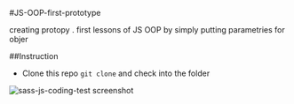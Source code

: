 #JS-OOP-first-prototype

creating protopy . first lessons of JS OOP by simply putting parametries for objer

##Instruction

- Clone this repo ```git clone``` and check into the folder 


![sass-js-coding-test screenshot](https://github.com/andrzejbajuk79/rep8-prototype/blob/master/img/Screenshot%20(10).png?raw=true)
